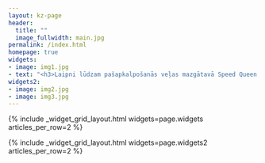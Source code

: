```yaml
---
layout: kz-page
header:
  title: ""
  image_fullwidth: main.jpg
permalink: /index.html
homepage: true
widgets:
- image: img1.jpg
- text: "<h3>Laipni lūdzam pašapkalpošanās veļas mazgātavā Speed Queen!</h3><br/>Pie mums var izmazgāt praktiski visu.<br/><h3>Приглашаем вас в прачечную самообслуживания Speed Queen!</h3><br/>У нас можно постирать практически всё."
widgets2:
- image: img2.jpg
- image: img3.jpg
---
```


<!-- <center>
<p style="color:#A7C957">Speed Queen veļas mazgātava Valdeķu ielā atkal atvērta! Darba laiks: piektdiena, sestdiena, svētdiena, pirmdiena no 11:00 līdz 19:00. Informatīvais tālrunis: +371 29266564. <br/>
<br/>
Прачечная самообслуживания на Валдекю снова открыта! Время работы: пятница, суббота, воскресенье, понедельник с 11:00 до 19:00. Телефон для информации: +371 29266564.
</p>
</center> -->

<!-- <center>
<p style="color:#9D2235">Cien. klienti!<br/>
Speed Queen veļas mazgātava Nīcgales ielā nestrādās 2023. gada 23. un 24. jūnijā.<br/>
Speed Queen veļas mazgātava Valdeķu ielā nestrādās 2023. gada 23., 24. un 25. jūnijā.<br/>
Priecīgus Līgo svētkus!<br/>
<br/>
Уважаемые клиенты!<br/>
Прачечная самообслуживания на Ницгалес будет закрыта 23. и 24. июня 2023. года.<br/>
Прачечная самообслуживания на Валдекю будет закрыта 23., 24. и 25. июня 2023. года.<br/>
Веселого праздника Лиго!<br/>
</p>
</center> -->

<!-- <center>
<p style="color:#9D2235">Cien. klienti!<br/>
Izmaiņas darba laikā:<br/>
2022. gada 24. decembrī 11:00 - 16:00<br/>
2022. gada 25. decembrī brīvdiena<br/>
2022. gada 31. decembrī 11:00 - 16:00<br/>
2023. gada 01. janvārī brīvdiena<br/>
Priecīgus Ziemassvētkus un laimīgu Jauno gadu!<br/>
<br/>
Уважаемые клиенты!<br/>
Изменения времени работы:<br/>
24. декабря 2022. года 11:00 - 16:00<br/>
25. декабря 2022. года выходной<br/>
31. декабря 2022. года 11:00 - 16:00<br/>
01. января 2023. года выходной<br/>
Веселого Рождества и счастливого Нового года!
</p>
</center> -->

{% include _widget_grid_layout.html widgets=page.widgets articles_per_row=2 %}

{% include _widget_grid_layout.html widgets=page.widgets2 articles_per_row=2 %}


